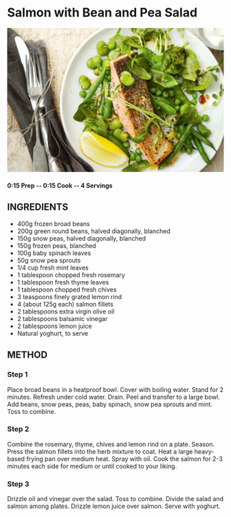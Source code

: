 # Salmon with Bean and Pea Salad
![](https://raw.githubusercontent.com/fuzzwah/recipes/master/pics/Salmon_bean_pea_salad.jpg)
#### 0:15 Prep -- 0:15 Cook -- 4 Servings
## INGREDIENTS
* 400g frozen broad beans
* 200g green round beans, halved diagonally, blanched
* 150g snow peas, halved diagonally, blanched
* 150g frozen peas, blanched
* 100g baby spinach leaves
* 50g snow pea sprouts
* 1/4 cup fresh mint leaves
* 1 tablespoon chopped fresh rosemary
* 1 tablespoon fresh thyme leaves
* 1 tablespoon chopped fresh chives
* 3 teaspoons finely grated lemon rind
* 4 (about 125g each) salmon fillets
* 2 tablespoons extra virgin olive oil
* 2 tablespoons balsamic vinegar
* 2 tablespoons lemon juice
* Natural yoghurt, to serve
## METHOD
### Step 1
Place broad beans in a heatproof bowl. Cover with boiling water. Stand for 2 minutes. Refresh under cold water. Drain. Peel and transfer to a large bowl. Add beans, snow peas, peas, baby spinach, snow pea sprouts and mint. Toss to combine.
### Step 2
Combine the rosemary, thyme, chives and lemon rind on a plate. Season. Press the salmon fillets into the herb mixture to coat. Heat a large heavy-based frying pan over medium heat. Spray with oil. Cook the salmon for 2-3 minutes each side for medium or until cooked to your liking.
### Step 3
Drizzle oil and vinegar over the salad. Toss to combine. Divide the salad and salmon among plates. Drizzle lemon juice over salmon. Serve with yoghurt.
